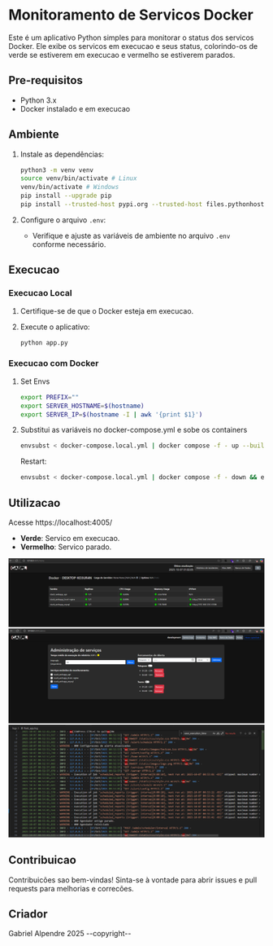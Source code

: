 # Monitoramento de Servicos Docker

Este é um aplicativo Python simples para monitorar o status dos servicos Docker. Ele exibe os servicos em execucao e seus status, colorindo-os de verde se estiverem em execucao e vermelho se estiverem parados.

## Pre-requisitos

* Python 3.x
* Docker instalado e em execucao

## Ambiente

1.  Instale as dependências:

    ```bash
    python3 -m venv venv
    source venv/bin/activate # Linux
    venv/bin/activate # Windows
    pip install --upgrade pip
    pip install --trusted-host pypi.org --trusted-host files.pythonhosted.org --no-cache-dir -r requirements.txt
    ```

2.  Configure o arquivo `.env`:

    * Verifique e ajuste as variáveis de ambiente no arquivo `.env` conforme necessário.

## Execucao

### Execucao Local

1.  Certifique-se de que o Docker esteja em execucao.
2.  Execute o aplicativo:

    ```bash
    python app.py
    ```

### Execucao com Docker

1. Set Envs

    ```bash
    export PREFIX=""
    export SERVER_HOSTNAME=$(hostname)
    export SERVER_IP=$(hostname -I | awk '{print $1}')
    ```

2. Substitui as variáveis no docker-compose.yml e sobe os containers

    ```bash
    envsubst < docker-compose.local.yml | docker compose -f - up --build -d
    ```

    Restart:
    ```bash
    envsubst < docker-compose.local.yml | docker compose -f - down && envsubst < docker-compose.local.yml | docker compose -f - up --build -d
    ```

## Utilizacao

Acesse https://localhost:4005/

* **Verde**: Servico em execucao.
* **Vermelho**: Servico parado.

![home](prints/home.png)
![admin](prints/admin.png)
![console-logs](prints/logs.png)

## Contribuicao

Contribuicões sao bem-vindas! Sinta-se à vontade para abrir issues e pull requests para melhorias e correcões.

## Criador

Gabriel Alpendre 2025 --copyright--